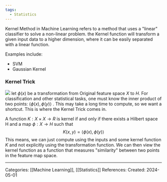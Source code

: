 ```yaml
---
tags:
  - Statistics
---
```

Kernel Method in Machine Learning refers to a method that uses a "linear" classifier to solve a non-linear problem. the Kernel function will transform a given input data to a higher dimension, where it can be easily separated with a linear function.

Examples include:
- SVM
- Gaussian Kernel

### Kernel Trick
[![](https://upload.wikimedia.org/wikipedia/commons/thumb/c/cc/Kernel_trick_idea.svg/500px-Kernel_trick_idea.svg.png)](https://en.wikipedia.org/wiki/File:Kernel_trick_idea.svg)
let $\phi(x)$ be a transformation from Original feature space $X$ to $H$. For classification and other statistical tasks, one must know the inner product of two points: $\langle \phi(x), \phi(y) \rangle$ . This may take a long time to compute, so we  want a shortcut. This is where the Kernel Trick comes in.

A function $K: X \times X \to R$ is kernel if and only if there exists a Hilbert space H and a map $\phi: X \to H$ such that
$$
K(x, y) = \langle \phi(x), \phi(y) \rangle
$$
This means, we can just compute using the inputs and some kernel function $K$ and not explicitly using the transformation function. We can then view the kernel function as a function that measures "similarity" between two points in the feature map space.

---
Categories: [[Machine Learning]], [[Statistics]]
References:
Created: 2024-05-01